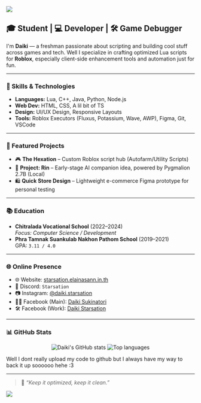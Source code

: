 <img src="https://capsule-render.vercel.app/api?type=waving&color=0:1a1a1a,100:2b2b2b&height=180&section=header&text=Hey%20there,%20I'm%20Daiki!&fontSize=30&fontColor=ffffff&animation=fadeIn" />

## 🎓 Student | 💻 Developer | 🛠️ Game Debugger

I'm **Daiki** — a freshman passionate about scripting and building cool stuff across games and tech. Well I specialize in crafting optimized Lua scripts for **Roblox**, especially client-side enhancement tools and automation just for fun.

---

### 🧰 Skills & Technologies

- **Languages:** Lua, C++, Java, Python, Node.js  
- **Web Dev:** HTML, CSS, A lil bit of TS
- **Design:** UI/UX Design, Responsive Layouts  
- **Tools:** Roblox Executors (Fluxus, Potassium, Wave, AWP), Figma, Git, VSCode

---

### 🚀 Featured Projects

- 🎮 **The Hexation** – Custom Roblox script hub (Autofarm/Utility Scripts)  
- 🧠 **Project: Rin** – Early-stage AI companion idea, powered by Pygmalion 2.7B (Local)
- 🛍️ **Quick Store Design** – Lightweight e-commerce Figma prototype for personal testing

---

### 📚 Education

- **Chitralada Vocational School** (2022–2024)  
  _Focus: Computer Science / Development_  
- **Phra Tamnak Suankulab Nakhon Pathom School** (2019–2021)  
  GPA: `3.11 / 4.0`

---

### 🌐 Online Presence

- 🌐 Website: [starsation.elainasann.in.th](https://starsation.elainasann.in.th)  
- 💬 Discord: `Starsation`  
- 📷 Instagram: [@daiki.starsation](https://www.instagram.com/daiki.starsation)  
- 🧑‍💼 Facebook (Main): [Daiki Sukinatori](https://www.facebook.com/share/18WkqTZi7V/)  
- 🛠️ Facebook (Work): [Daiki Starsation](https://www.facebook.com/share/165dBsbuQV/)

---

### 📊 GitHub Stats

<p align="center">
  <img src="https://github-readme-stats.vercel.app/api?username=StarsationX&show_icons=true&theme=tokyonight" alt="Daiki's GitHub stats" />
  <img src="https://github-readme-stats.vercel.app/api/top-langs/?username=StarsationX&layout=compact&theme=tokyonight" alt="Top languages" />
</p>
Well I dont really upload my code to github but I always have my way to back it up soooooo hehe :3

---

> 🧠 _“Keep it optimized, keep it clean.”_

<img src="https://capsule-render.vercel.app/api?type=waving&color=0:1a1a1a,100:2b2b2b&height=120&section=footer" />
